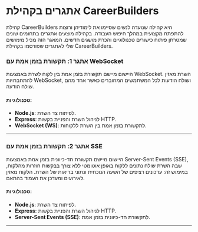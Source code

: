 # אתגרים בקהילת CareerBuilders

קהילת CareerBuilders היא קהילה שנועדה לנשים שסיימו את לימודיהן ורוצות להתפתח מקצועית במהלך חיפוש העבודה. בקהילה מוצעים אתגרים בתחומים שונים שמטרתן פיתוח כישורים טכנולוגיים והכרת מושגים חדשים. המאגר הזה מכיל מימושים שלי לאתגרים שפורסמו בקהילת CareerBuilders.


### אתגר 1: תקשורת בזמן אמת עם WebSocket
היישום מיישם תקשורת בזמן אמת בין לקוח לשרת באמצעות WebSocket. השרת מאזין להתחברויות WebSocket, ושולח הודעות לכל המשתמשים המחוברים כאשר אחד מהם שולח הודעה.

#### טכנולוגיות:
- **Node.js**: לפיתוח צד השרת.
- **Express**: לניהול השרת והפניית בקשות HTTP.
- **WebSocket (WS)**: לתקשורת בזמן אמת בין השרת ללקוחות.

---

### אתגר 2: תקשורת בזמן אמת עם SSE
היישום מיישם תקשורת חד-כיוונית בזמן אמת באמצעות Server-Sent Events (SSE), שבה השרת שולח נתונים ללקוח באופן אוטומטי ללא צורך בבקשות חוזרות מהלקוח, במימוש זה: עדכונים רציפים של השעה הנוכחית ונתוני בריאות של השרת. הלקוח מאזין לאירועים ומעדכן את העמוד בהתאם.

#### טכנולוגיות:
- **Node.js**: לפיתוח צד השרת.
- **Express**: לניהול השרת והפניית בקשות HTTP.
- **Server-Sent Events (SSE)**: לתקשורת חד-כיוונית בזמן אמת.

---





